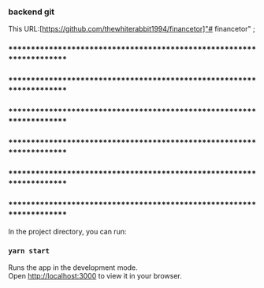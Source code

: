 ### backend git 
This URL:[https://github.com/thewhiterabbit1994/financetor]"# financetor" ;
### ********************************************************************
### ********************************************************************
### ********************************************************************
### ********************************************************************
### ********************************************************************
### ********************************************************************

In the project directory, you can run:

### `yarn start`

Runs the app in the development mode.\
Open [http://localhost:3000](http://localhost:3000) to view it in your browser.
###